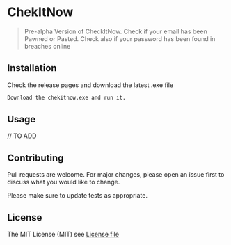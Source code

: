 # ChekItNow
> Pre-alpha Version of CheckItNow. Check if your email has been Pawned or Pasted.
> Check also if your password has been found in breaches online

## Installation

Check the release pages and download the latest .exe file

```bash
Download the chekitnow.exe and run it.
```

## Usage

// TO ADD

## Contributing
Pull requests are welcome. For major changes, please open an issue first to discuss what you would like to change.

Please make sure to update tests as appropriate.

## License
The MIT License (MIT) see [License file](LICENSE)
